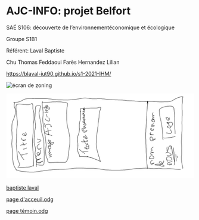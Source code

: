 # AJC-INFO: projet Belfort

SAÉ S106: découverte de l’environnementéconomique et écologique

Groupe S1B1

Référent: Laval Baptiste

Chu Thomas
Feddaoui Farès
Hernandez Lilian

https://blaval-iut90.github.io/s1-2021-IHM/


![écran de zoning](ecran_zoning.png)

![écran prototype](page_acceuil_sae.png)

[baptiste laval](mailto:blaval@edu.univ-fcomte.fr?subject=SAE_1_06)

[page d'acceuil.odg](https://github.com/blaval-iut90/s1-2021-IHM/files/7303731/page.d.acceuil.odg)

[page témoin.odg](https://github.com/blaval-iut90/s1-2021-IHM/files/7303732/page.temoin.odg)

